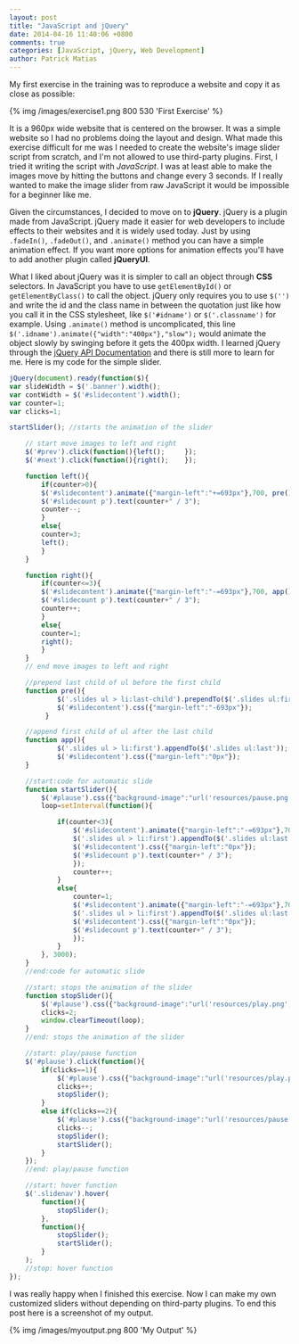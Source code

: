 ```yaml
---
layout: post
title: "JavaScript and jQuery"
date: 2014-04-16 11:40:06 +0800
comments: true
categories: [JavaScript, jQuery, Web Development]
author: Patrick Matias
---
```


My first exercise in the training was to reproduce a website and copy it as close as possible:

{% img /images/exercise1.png 800 530 'First Exercise' %}

It is a 960px wide website that is centered on the browser. It was a simple website so I had no problems doing the layout and design.
What made this exercise difficult for me was I needed to create the website's image slider script from scratch, and I'm not allowed to use third-party plugins. First, I tried it writing the script with *JavaScript*. I was at least able to make the images move by hitting the buttons and change every 3 seconds. If I really wanted to make the image slider from raw JavaScript it would be impossible for a beginner like me. 

<!--more-->
Given the circumstances, I decided to move on to **jQuery**. jQuery is a plugin made from JavaScript. jQuery made it easier for web developers to include effects to their websites and it is widely used today. Just by using `.fadeIn()`, `.fadeOut()`, and `.animate()` method you can have a simple animation effect. If you want more options for animation effects you'll have to add another plugin called **jQueryUI**.

What I liked about jQuery was it is simpler to call an object through **CSS** selectors. In JavaScript you have to use `getElementById()` or `getElementByClass()` to call the object. jQuery only requires you to use `$('')` and write the id and the class name in between the quotation just like how you call it in the CSS stylesheet, like `$('#idname')` or `$('.classname')` for example. Using `.animate()` method is uncomplicated, this line `$('.idname').animate({"width":"400px"},"slow");` would animate the object slowly by swinging before it gets the 400px width. I learned jQuery through the [jQuery API Documentation](http://api.jquery.com/ "jQuery API Documentation") and there is still more to learn for me. Here is my code for the simple slider.

```js jQuery Simple Image Slider
jQuery(document).ready(function($){
var slideWidth = $('.banner').width();
var contWidth = $('#slidecontent').width();
var counter=1;
var clicks=1;

startSlider(); //starts the animation of the slider

	// start move images to left and right
	$('#prev').click(function(){left();		});
	$('#next').click(function(){right();	});

	function left(){
		if(counter>0){
		$('#slidecontent').animate({"margin-left":"+=693px"},700, pre());
		$('#slidecount p').text(counter+" / 3");
		counter--;
		}
		else{
		counter=3;
		left();
		}
	}

	function right(){
		if(counter<=3){
		$('#slidecontent').animate({"margin-left":"-=693px"},700, app());
		$('#slidecount p').text(counter+" / 3");
		counter++;
		}
		else{
		counter=1;
		right();
		}
	}
	// end move images to left and right

	//prepend last child of ul before the first child 
	function pre(){
		 	$('.slides ul > li:last-child').prependTo($('.slides ul:first'));
		 	$('#slidecontent').css({"margin-left":"-693px"});
		 }

	//append first child of ul after the last child
	function app(){
			$('.slides ul > li:first').appendTo($('.slides ul:last'));
			$('#slidecontent').css({"margin-left":"0px"});
	}

	//start:code for automatic slide
	function startSlider(){
		$('#plause').css({"background-image":"url('resources/pause.png')"});
		loop=setInterval(function(){ 

			if(counter<3){
				$('#slidecontent').animate({"margin-left":"-=693px"},700, function(){
				$('.slides ul > li:first').appendTo($('.slides ul:last'));
				$('#slidecontent').css({"margin-left":"0px"});
				$('#slidecount p').text(counter+" / 3");
				});
				counter++;
			}
			else{
				counter=1;
				$('#slidecontent').animate({"margin-left":"-=693px"},700, function(){
				$('.slides ul > li:first').appendTo($('.slides ul:last'));
				$('#slidecontent').css({"margin-left":"0px"});
				$('#slidecount p').text(counter+" / 3");
				});
			}
		}, 3000);
	}
	//end:code for automatic slide

	//start: stops the animation of the slider
	function stopSlider(){
		$('#plause').css({"background-image":"url('resources/play.png')"});
		clicks=2;
		window.clearTimeout(loop);
	}
	//end: stops the animation of the slider

	//start: play/pause function
	$('#plause').click(function(){
		if(clicks==1){
			$('#plause').css({"background-image":"url('resources/play.png')"});
			clicks++;
			stopSlider();
		}
		else if(clicks==2){
			$('#plause').css({"background-image":"url('resources/pause.png')"});
			clicks--;
			stopSlider();
			startSlider();
		}
	});
	//end: play/pause function

	//start: hover function
	$('.slidenav').hover(
		function(){
			stopSlider();
		},
		function(){
			stopSlider();
			startSlider();	
		}
	);
	//stop: hover function
});
```

I was really happy when I finished this exercise. Now I can make my own customized sliders without depending on third-party plugins. To end this post here is a screenshot of my output.

{% img /images/myoutput.png 800 'My Output' %}
